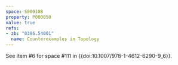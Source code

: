 ```yaml
---
space: S000108
property: P000050
value: true
refs:
- zb: "0386.54001"
  name: Counterexamples in Topology
---
```


See item #6 for space #111 in {{doi:10.1007/978-1-4612-6290-9_6}}.
